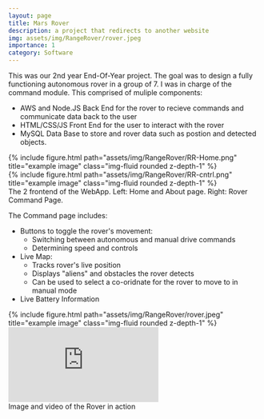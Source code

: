 ```yaml
---
layout: page
title: Mars Rover
description: a project that redirects to another website
img: assets/img/RangeRover/rover.jpeg
importance: 1
category: Software
---
```

This was our 2nd year End-Of-Year project. The goal was to design a fully functioning autonomous rover in a group of 7. I was in charge of the command module. This comprised of muliple components:
- AWS and Node.JS Back End for the rover to recieve commands and communicate data back to the user
- HTML/CSS/JS Front End for the user to interact with the rover
- MySQL Data Base to store and rover data such as postion and detected objects.

<div class="row">
    <div class="col-sm mt-3 mt-md-0">
        {% include figure.html path="assets/img/RangeRover/RR-Home.png" title="example image" class="img-fluid rounded z-depth-1" %}
    </div>
    <div class="col-sm mt-3 mt-md-0">
        {% include figure.html path="assets/img/RangeRover/RR-cntrl.png" title="example image" class="img-fluid rounded z-depth-1" %}
    </div>
</div>
<div class="caption">
    The 2 frontend of the WebApp. Left: Home and About page. Right: Rover Command Page.
</div>

The Command page includes:
- Buttons to toggle the rover's movement: 
    - Switching between autonomous and manual drive commands
    - Determining speed and controls
- Live Map:
    - Tracks rover's live position
    - Displays "aliens" and obstacles the rover detects
    - Can be used to select a co-oridnate for the rover to move to in manual mode
- Live Battery Information

<div class="row">
    <div class="col-sm mt-3 mt-md-0">
        {% include figure.html path="assets/img/RangeRover/rover.jpeg" title="example image" class="img-fluid rounded z-depth-1" %}
    </div>
    <div class="col-sm mt-3 mt-md-0">
        <!-- <video> -->
        <iframe src="https://youtube.com/embed/aE_GtGLtH0A" title="YouTube video player" frameborder="0" allow="accelerometer; clipboard-write; encrypted-media; gyroscope; picture-in-picture; web-share" allowfullscreen></iframe>
        <!-- </video> -->
    </div>
</div>
<div class="caption">
    Image and video of the Rover in action
</div>